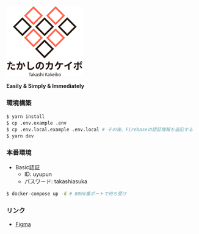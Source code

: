 <img src="logo.png" width="200px">

**Easily & Simply & Immediately**

### 環境構築

```bash
$ yarn install
$ cp .env.example .env
$ cp .env.local.example .env.local # その後、Firebaseの認証情報を追記する
$ yarn dev
```

### 本番環境

- Basic認証
  - ID: uyupun
  - パスワード: takashiasuka

```bash
$ docker-compose up -d # 8080番ポートで待ち受け
```

### リンク

- [Figma](https://www.figma.com/file/kOALoH5sNvMtIAhQvHTTyb/takakeibo)
